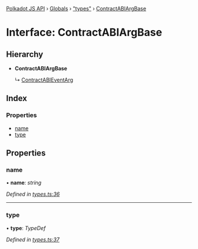 [Polkadot JS API](../README.md) › [Globals](../globals.md) › ["types"](../modules/_types_.md) › [ContractABIArgBase](_types_.contractabiargbase.md)

# Interface: ContractABIArgBase

## Hierarchy

* **ContractABIArgBase**

  ↳ [ContractABIEventArg](_types_.contractabieventarg.md)

## Index

### Properties

* [name](_types_.contractabiargbase.md#name)
* [type](_types_.contractabiargbase.md#type)

## Properties

###  name

• **name**: *string*

*Defined in [types.ts:36](https://github.com/polkadot-js/api/blob/8d3cb72189/packages/api-contract/src/types.ts#L36)*

___

###  type

• **type**: *TypeDef*

*Defined in [types.ts:37](https://github.com/polkadot-js/api/blob/8d3cb72189/packages/api-contract/src/types.ts#L37)*
